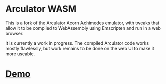 # Arculator WASM

This is a fork of the Arculator Acorn Achimedes emulator, with tweaks that allow it to be compiled to WebAssembly using Emscripten and run in a web browser.

It is currently a work in progress. The compiled Arculator code works mostly flawlessly, but work remains to be done on the web UI to make it more useable.

# [Demo](http://pdjstone.github.io/arculator-wasm/arculator.html)